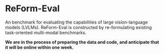 # ReForm-Eval
An benchmark for evaluating the capabilities of large vision-language models (LVLMs). ReForm-Eval is constructed by re-formulating existing task-oriented multi-modal benchmarks. 

**We are in the process of preparing the data and code, and anticipate that it will be online within one week.**

